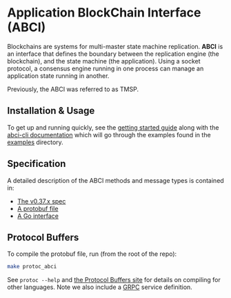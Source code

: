 # Application BlockChain Interface (ABCI)

Blockchains are systems for multi-master state machine replication.
**ABCI** is an interface that defines the boundary between the replication engine (the blockchain),
and the state machine (the application).
Using a socket protocol, a consensus engine running in one process
can manage an application state running in another.

Previously, the ABCI was referred to as TMSP.



## Installation & Usage

To get up and running quickly, see the [getting started guide](../docs/app-dev/getting-started.md) along with the [abci-cli documentation](../docs/app-dev/abci-cli.md) which will go through the examples found in the [examples](./example/) directory.

## Specification

A detailed description of the ABCI methods and message types is contained in:

- [The v0.37.x spec](https://github.com/cometbft/cometbft/blob/main/spec/abci/README.md)
- [A protobuf file](../proto/tendermint/types/types.proto)
- [A Go interface](./types/application.go)

## Protocol Buffers

To compile the protobuf file, run (from the root of the repo):

```sh
make protoc_abci
```

See `protoc --help` and [the Protocol Buffers site](https://developers.google.com/protocol-buffers)
for details on compiling for other languages. Note we also include a [GRPC](https://www.grpc.io/docs)
service definition.
